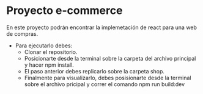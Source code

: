 # **Proyecto e-commerce**

En este proyecto podrán encontrar la implemetación de react para una web de compras.

+ Para ejecutarlo debes:
  - Clonar el repositorio.
  - Posicionarte desde la terminal sobre la carpeta del archivo principal y hacer npm install.
  - El paso anterior debes replicarlo sobre la carpeta shop.
  - Finalmente para visualizarlo, debes posisionarte desde la terminal sobre el archivo pricipal y correr el comando npm run build:dev
